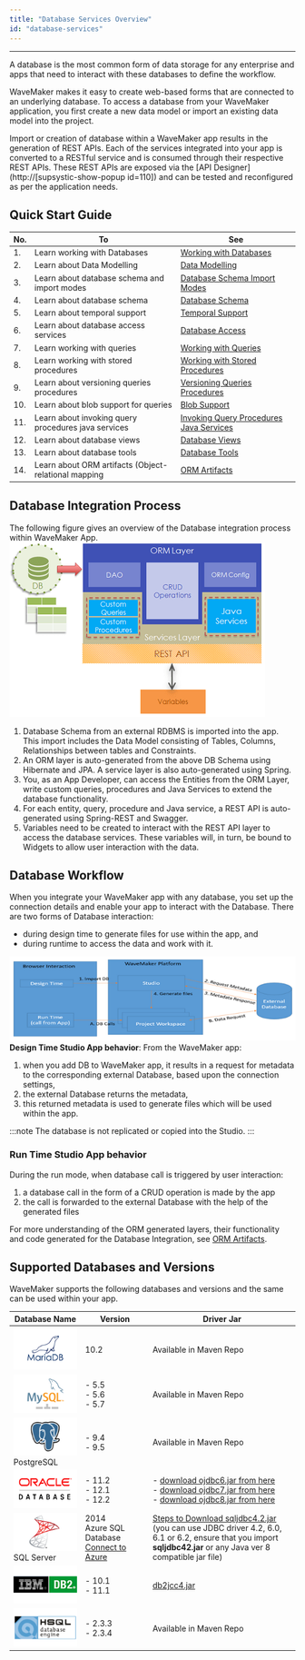```yaml
---
title: "Database Services Overview"
id: "database-services"
---
```

---

A database is the most common form of data storage for any enterprise and apps that need to interact with these databases to define the workflow.

WaveMaker makes it easy to create web-based forms that are connected to an underlying database. To access a database from your WaveMaker application, you first create a new data model or import an existing data model into the project.

Import or creation of database within a WaveMaker app results in the generation of REST APIs. Each of the services integrated into your app is converted to a RESTful service and is consumed through their respective REST APIs. These REST APIs are exposed via the [API Designer](http://[supsystic-show-popup id=110]) and can be tested and reconfigured as per the application needs.

## Quick Start Guide

|No.| To | See |
|---|---|---|
|1.|Learn working with Databases | [Working with Databases](/learn/app-development/services/database-services/working-with-databases)|
|2.|Learn about Data Modelling|[Data Modelling](/learn/app-development/services/database-services/data-modelling)|
|3.|Learn about database schema and import modes|[Database Schema Import Modes](/learn/app-development/services/database-services/database-schema-import-modes)|
|4.|Learn about database schema|[Database Schema](/learn/app-development/services/database-services/working-database-schema)|
|5.|Learn about temporal support|[Temporal Support](/learn/app-development/services/database-services/temporal-support)|
|6.|Learn about database access services|[Database Access](/learn/app-development/services/database-access)|
|7.|Learn working with queries|[Working with Queries](/learn/app-development/services/database-services/working-with-queries)|
|8.|Learn working with stored procedures| [Working with Stored Procedures](/learn/app-development/services/database-services/working-stored-procedures)|
|9.|Learn about versioning queries procedures|[Versioning Queries Procedures](/learn/app-development/services/database-services/versioning-queries-procedures)|
|10.|Learn about blob support for queries|[Blob Support](/learn/app-development/services/database-services/blob-support-queries-procedures)|
|11.|Learn about invoking query procedures java services|[Invoking Query Procedures Java Services](/learn/app-development/services/database-services/invoking-queriesprocedures-java-services)|
|12.|Learn about database views|[Database Views](/learn/app-development/services/database-services/database-views)|
|13.|Learn about database tools|[Database Tools](/learn/app-development/services/database-tools)|
|14.|Learn about ORM artifacts (Object-relational mapping|[ORM Artifacts](/learn/app-development/services/database-services/orm-artifacts)|               


## Database Integration Process

The following figure gives an overview of the Database integration process within WaveMaker App.[![](../../../assets/db_concepts.png)](../../../assets/db_concepts.png)

1. Database Schema from an external RDBMS is imported into the app. This import includes the Data Model consisting of Tables, Columns, Relationships between tables and Constraints.
2. An ORM layer is auto-generated from the above DB Schema using Hibernate and JPA. A service layer is also auto-generated using Spring.
3. You, as an App Developer, can access the Entities from the ORM Layer, write custom queries, procedures and Java Services to extend the database functionality.
4. For each entity, query, procedure and Java service, a REST API is auto-generated using Spring-REST and Swagger.
5. Variables need to be created to interact with the REST API layer to access the database services. These variables will, in turn, be bound to Widgets to allow user interaction with the data.

## Database Workflow

When you integrate your WaveMaker app with any database, you set up the connection details and enable your app to interact with the Database. There are two forms of Database interaction:

- during design time to generate files for use within the app, and
- during runtime to access the data and work with it.

[![](../../../assets/db_integrate_process.png)](../../../assets/db_integrate_process.png) **Design Time Studio App behavior**: From the WaveMaker app:

1. when you add DB to WaveMaker app, it results in a request for metadata to the corresponding external Database, based upon the connection settings,
2. the external Database returns the metadata,
3. this returned metadata is used to generate files which will be used within the app.

:::note
The database is not replicated or copied into the Studio.
:::

### Run Time Studio App behavior
During the run mode, when database call is triggered by user interaction:

1. a database call in the form of a CRUD operation is made by the app
2. the call is forwarded to the external Database with the help of the generated files

For more understanding of the ORM generated layers, their functionality and code generated for the Database Integration, see [ORM Artifacts](/learn/app-development/services/database-services/orm-artifacts/).

## Supported Databases and Versions

WaveMaker supports the following databases and versions and the same can be used within your app.

| Database Name | Version | Driver Jar |
| --- | --- | --- |
|[![](../../../assets/MariaDB.png)](../../../assets/MariaDB.png)| 10.2 | Available in Maven Repo |
|[![mysql](../../../assets/mysql.png)](../../../assets/mysql.png)|- 5.5<br>- 5.6<br>- 5.7 | Available in Maven Repo |
|[![PostgreSQL](../../../assets/PostgreSQL.png)](../../../assets/PostgreSQL.png) PostgreSQL |- 9.4<br>- 9.5 | Available in Maven Repo |
| [![Oracle](../../../assets/Oracle.png)](../../../assets/Oracle.png) |- 11.2 <br>- 12.1 <br>- 12.2 |- [download ojdbc6.jar from here](http://www.oracle.com/technetwork/database/features/jdbc/index-091264.html) <br> - [download ojdbc7.jar from here](http://www.oracle.com/technetwork/database/features/jdbc/index-091264.html) <br> - [download ojdbc8.jar from here](http://www.oracle.com/technetwork/database/features/jdbc/index-091264.html)|
| [![SQLServer](../../../assets/SQLServer.png)](../../../assets/SQLServer.png) SQL Server | 2014 <br> Azure SQL Database [Connect to Azure](/learn/how-tos/connect-azure-sql-server/) | [Steps to Download sqljdbc4.2.jar](/learn/app-development/services/database-services/download-jdbc-driver-jar/) <br> (you can use JDBC driver 4.2, 6.0, 6.1 or 6.2, ensure that you import  **sqljdbc42.jar** or any Java ver 8 compatible jar file) |
| [![DB2](../../../assets/DB2.png)](../../../assets/DB2.png) |- 10.1 <br> - 11.1| [db2jcc4.jar](http://www-01.ibm.com/support/docview.wss?uid=swg21363866) |
| [![HSQLDB](../../../assets/HSQLDB.png)](../../../assets/HSQLDB.png) |- 2.3.3 <br> - 2.3.4| Available in Maven Repo |


